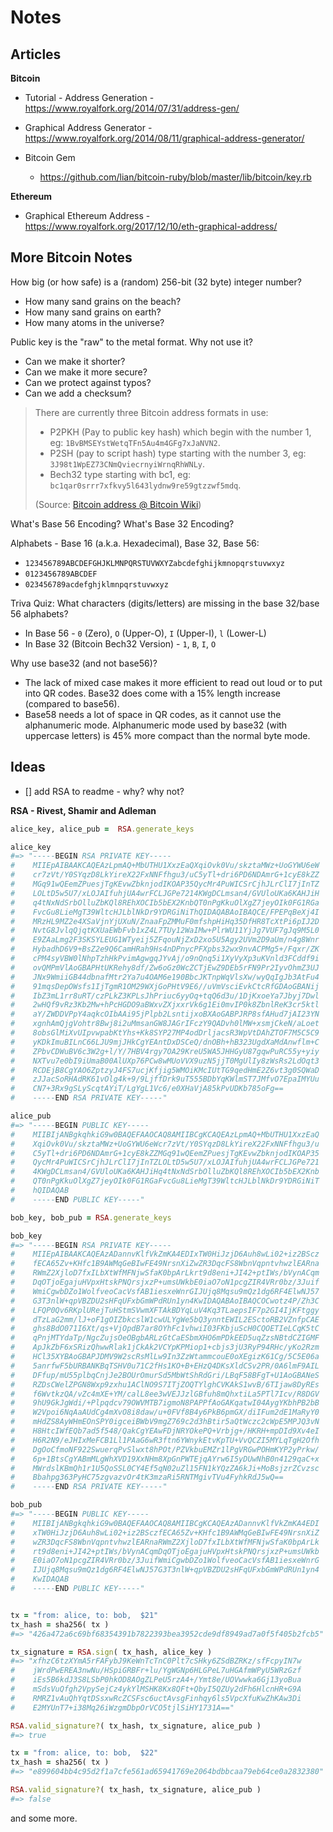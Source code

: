 # Notes

## Articles

**Bitcoin**

- Tutorial - Address Generation - <https://www.royalfork.org/2014/07/31/address-gen/>  
- Graphical Address Generator - <https://www.royalfork.org/2014/08/11/graphical-address-generator/>

- Bitcoin Gem
  - <https://github.com/lian/bitcoin-ruby/blob/master/lib/bitcoin/key.rb>


**Ethereum**

- Graphical Ethereum Address - <https://www.royalfork.org/2017/12/10/eth-graphical-address/>



## More Bitcoin Notes

How big (or how safe) is a (random) 256-bit (32 byte) integer number?

- How many sand grains on the beach?
- How many sand grains on earth?
- How many atoms in the universe?

Public key is the "raw" to the metal format.
Why not use it?

- Can we make it shorter?
- Can we make it more secure?
- Can we protect against typos?
- Can we add a checksum?

> There are currently three Bitcoin address formats in use:
>
> - P2PKH (Pay to public key hash) which begin with the number 1, eg: `1BvBMSEYstWetqTFn5Au4m4GFg7xJaNVN2`.
> - P2SH (pay to script hash) type starting with the number 3, eg: `3J98t1WpEZ73CNmQviecrnyiWrnqRhWNLy`.
> - Bech32 type starting with bc1, eg: `bc1qar0srrr7xfkvy5l643lydnw9re59gtzzwf5mdq`.
>
> (Source: [Bitcoin address @ Bitcoin Wiki](https://en.bitcoin.it/wiki/Address))


What's Base 56 Encoding? What's Base 32 Encoding?

Alphabets - Base 16 (a.k.a. Hexadecimal), Base 32, Base 56:

- `123456789ABCDEFGHJKLMNPQRSTUVWXYZabcdefghijkmnopqrstuvwxyz`
- `0123456789ABCDEF`
- `023456789acdefghjklmnpqrstuvwxyz`

Triva Quiz: What characters (digits/letters) are
missing in the base 32/base 56 alphabets?

- In Base 56   -  `0` (Zero), `O` (Upper-O), `I` (Upper-I), `l` (Lower-L)
- In Base 32 (Bitcoin Bech32 Version) - `1`, `B`, `I`, `O`

Why use base32 (and not base56)?

- The lack of mixed case makes it more efficient to read out loud or to put into QR codes.
  Base32 does come with a 15% length increase (compared to base56).
- Base58 needs a lot of space in QR codes, as it cannot use the alphanumeric mode.
  Alphanumeric mode used by base32 (with uppercase letters)
  is 45% more compact than the normal byte mode.





## Ideas 
- [] add RSA to readme - why? why not?

**RSA - Rivest, Shamir and Adleman**



``` ruby
alice_key, alice_pub =  RSA.generate_keys

alice_key
#=> "-----BEGIN RSA PRIVATE KEY-----
#    MIIEpAIBAAKCAQEAzLpmAQ+MbUTHU1XxzEaQXqiOvk0Vu/skztaMWz+UoGYWU6eW
#    cr7zVt/Y0SYqzD8LkYireX22FxNNFfhgu3/uC5yTl+dri6PD6NDAmrG+1cyE8kZZ
#    MGq91wQEemZPuesjTgKEvwZbknjodIKOAP35QycMr4PuWICSrCjhJLrClI7jInTZ
#    LOLtD5w5U7/xLOJAIfuhjUA4wrFCLJGPe7214KWgDCLmsan4/GVUloUKa6KAHJiH
#    q4tNxNdSrbOlluZbKQl8REhXOCIb5bEX2KnbQT0nPgKkuOlXgZ7jeyOIk0FG1RGa
#    FvcGu8LieMgT39WltcHJLblNkDr9YDRGiNiThQIDAQABAoIBAQCE/FPEPqBeXj4I
#    MRzHL9MZ2e4XSaVjnYjUXuN/ZnaaFpZMMuF0mfshpHiHq35DfHR8TcXtPi6pIJ2D
#    NvtG8JvlqQjqtKXUaEWbFvb1xZ4L7TUy12WaIMw+PlrWU11YjJg7VUF7gJq9M5L0
#    E9ZAaLmg2F3SKSYLEUG1WTyeij5ZFqouNjZxD2xo5U5Agy2UVm2D9aUm/n4g8Wnr
#    HybadhD6V9+BsZ2e9Q6CamHRah9Hs4nDPnycPFXpbs32wx9nvACPMg5+/Fqxr/ZK
#    cPM4syVBW0lNhpTzhHkPvimAgwgqJYvAj/o9nQnq5i1XyVyXp3uKVnld3FCddf9i
#    ovQMPmVlAoGBAPHtUKRehy8df/Zw6oGz0WcZCTjEwZ9DEb5rFN9Pr2IyvOhmZ3UJ
#    JNx9WmiiGB44dbnafMtr2Ya7u4OAM6e190BbcJKTnpWqVlsXw/wyQqIgJb3AtFu4
#    91mqsDepOWsfs1IjTgmR1OM29WXjGoPHtV9E6//uVmVsciEvkCtcRfGDAoGBANij
#    IbZ3mL1rr8uRT/czPLkZ3KPLsJhPriuc6yyOq+tqQ6d3u/1DjKxoeYa7Jbyj7Dwl
#    2wHQf9vRz3Kb2Mw+hPcHGDO9aBWxvZXjxxrVk6g1Ei0mvIP0k8ZbnlReK3cr5ktl
#    aY/ZWDDVPpY4aqkcOIbAAi95jPlpb2LsntijxoBXAoGABPJRP8sfAHud7jAI23YN
#    xgnhAmQjgVohtr8Bwj8i2uMmsanGW8JAGrIFczY9QADvh0lMW+xsmjCkeN/aLoet
#    8obsGlMiXvUIpvwpabKtYhs+Kk8SYP27MP4odDrljacsR3WpVtDAhZTOF7M5C5C9
#    yKDkImuBILnC66LJU9mjJHkCgYEAntDxDSCeQ/dnOBh+hB323UgdXaMdAnwflm+C
#    ZPbvCDWuBV6c3W2g+l/Y/7HBV4rgy7OA29KreU5WA5JHHGyU87gqwPuRC55y+yiy
#    NXTvu7e0bI9iUmaB00AlUXp76PCw8wMUoVVX9uzN5jjT0MgUlIy8zWsRs2LdOqt3
#    RCDEjB8CgYAO6ZptzyJ4FS7ucjKfjig5WMOiKMcIUtTG9qedHmE2Z6vt3g0SQWaD
#    zJJacSoRHAdRK61vOlg4k+9/9LjffDrk9uT555BDbYqKWlmST7JMfvO7EpaIMYUu
#    CN7+3Rx9gSLyScqtAYiT/LgYgL1Vc6/e0XHaVjA85kPvUDKb785oFg==
#    -----END RSA PRIVATE KEY-----"

alice_pub
#=> "-----BEGIN PUBLIC KEY-----
#    MIIBIjANBgkqhkiG9w0BAQEFAAOCAQ8AMIIBCgKCAQEAzLpmAQ+MbUTHU1XxzEaQ
#    XqiOvk0Vu/skztaMWz+UoGYWU6eWcr7zVt/Y0SYqzD8LkYireX22FxNNFfhgu3/u
#    C5yTl+dri6PD6NDAmrG+1cyE8kZZMGq91wQEemZPuesjTgKEvwZbknjodIKOAP35
#    QycMr4PuWICSrCjhJLrClI7jInTZLOLtD5w5U7/xLOJAIfuhjUA4wrFCLJGPe721
#    4KWgDCLmsan4/GVUloUKa6KAHJiHq4tNxNdSrbOlluZbKQl8REhXOCIb5bEX2Knb
#    QT0nPgKkuOlXgZ7jeyOIk0FG1RGaFvcGu8LieMgT39WltcHJLblNkDr9YDRGiNiT
#    hQIDAQAB
#    -----END PUBLIC KEY-----"

bob_key, bob_pub = RSA.generate_keys

bob_key
#=> "-----BEGIN RSA PRIVATE KEY-----
#    MIIEpAIBAAKCAQEAzADannvKlfVkZmKA4EDIxTW0HiJzjD6Auh8wLi02+iz2BScz
#    fECA65Zv+KHfc1B9AWMqGeBIwFE49NrsnXiZwZR3DqcFS8WbnVqpntvhwzlEARna
#    RWmZ2XjloD7fxILbXtWfMFNjwSfaK0bpArLkrt9d8eni+JI42+ptIWs/bVynACqm
#    DqOTjoEgajuHVpxHtskPNQrsjxzP+umsUWkbE0iaO7oN1pcgZIR4VRr0bz/3Juif
#    WmiCgwbDZo1WolfveoCacVsfAB1iesxeWnrGIJUjq8Mqsu9mQz1dg6RF4ElwNJ57
#    G3T3nlW+qpVBZDU2sHFqUFxbGmWPdRUn1yn4KwIDAQABAoIBAQCOCwotz4P/Zh3C
#    LFQP0Qv6RKplURejTuHStmSVwmXFTAkBDYqLuV4Kq3TLaepsIF7p2GI4IjKFtggy
#    dTzLaG2mm/lJ+oF1gOIZbkcslW1cwULYgWe5bQ3ynntEWIL2ESctoRB2VZnfpCAE
#    ghs8BdO071I6Xt/qs+VjOpdB7ar8OYhFc1vhwiI03FKbjuScH0CQOETIeLCqK5tC
#    qPnjMTYdaTp/NgcZujsOeOBgbARLzGtCaESbmXHO6mPDkEED5uqZzsNBtdCZIGMF
#    ApJkZbF6xSRizQhwwRlak1jCkAk2VCYpKPMiop1+cbjs3jU3RyP94RHc/yKo2Rzm
#    HCl35XYBAoGBAPJDMV9W2scRsMlLw9In3ZzWtammcouE0oXEgizK61Cg/5C5E06a
#    5anrfwF5bURBANKBqTSHV0u71C2fHs1KO+B+EHzQ4DKsXldCSv2PR/0A6lmF9AIL
#    DFfup/mU55plbqCnjJe2BOUrOmurSd5MbWtShRdGri/LBqF58BFgT+U1AoGBANeS
#    RZDsCWelZPGN8Wxp9zxhu1AClNO9S7ITjZOQTYlghCVKAkS1wvB/6TIjaw8DyREs
#    f6WvtkzQA/vZc4mXE+YM/calL8ee3wVEJJzlGBfuh8mQhxtiLa5PTl7Icv/R8DGV
#    9hU9GkJgWdi/+Plpqdcv79OWVMTB7igmoN8PAPPfAoGAKqatwI04AygYKbhPB2bB
#    W2Vpoi6NqAaAUdCg4mXvO8i8daw/u+0FVf8B4y6PkB6pmGX/diIFum2dE1MaRyY0
#    mHdZS8AyWHmEOnSPY0igceiBWbV9mgZ769c2d3hBtir5aQtWczc2cWpE5MPJQ3vN
#    H8HtcIWfEQb7ad5f548/QakCgYEAwFDjNRYOkePQ+Vrbjg+/HKRH+mpDId9Xv4eI
#    H6R2N9/eJHIxMeFCB1Ll1PAaG6wR3ftn6YWnykEtvKpTU+VvQCZI5MYLqTgH2Ofh
#    DgOoCfmoNF922SwuerqPvSlwxt8hPOt/PZVkbuEMZr1lPgVRGwPOHmKYP2yPrkw/
#    6p+1BtsCgYABmMLgWhXVD19XxNHm8XpGnPWTEjqAYrw6I5yDUwNhB0n4129qaC+x
#    MWrdslKBmQh1r1U5QoSSL0CY4Ef5qN02uZl15FN1kYQzZA6kJi+MoBsjzrZCvzsc
#    Bbahpg363PyHC75zgvazvOr4tK3mzaRi5RNTMgivTVu4FyhkRdJ5wQ==
#    -----END RSA PRIVATE KEY-----"

bob_pub
#=> "-----BEGIN PUBLIC KEY-----
#    MIIBIjANBgkqhkiG9w0BAQEFAAOCAQ8AMIIBCgKCAQEAzADannvKlfVkZmKA4EDI
#    xTW0HiJzjD6Auh8wLi02+iz2BSczfECA65Zv+KHfc1B9AWMqGeBIwFE49NrsnXiZ
#    wZR3DqcFS8WbnVqpntvhwzlEARnaRWmZ2XjloD7fxILbXtWfMFNjwSfaK0bpArLk
#    rt9d8eni+JI42+ptIWs/bVynACqmDqOTjoEgajuHVpxHtskPNQrsjxzP+umsUWkb
#    E0iaO7oN1pcgZIR4VRr0bz/3JuifWmiCgwbDZo1WolfveoCacVsfAB1iesxeWnrG
#    IJUjq8Mqsu9mQz1dg6RF4ElwNJ57G3T3nlW+qpVBZDU2sHFqUFxbGmWPdRUn1yn4
#    KwIDAQAB
#    -----END PUBLIC KEY-----"


tx = "from: alice, to: bob,  $21"
tx_hash = sha256( tx )
#=> "426a472a6c69bf68354391b7822393bea3952cde9df8949ad7a0f5f405b2fcb5"

tx_signature = RSA.sign( tx_hash, alice_key )
#=> "xfhzC6tzXYmA5rFAFybJ9KeWnTcTnC0Plt7cSHky6ZSdBZRKz/sfFcpyIN7w
#    jWrdPwEREA3nwNu/HSpiGRBFr+lu/YgWGNp6HLGPeL7uHGAfmWPyU5WRzGzf
#    iEs5B6kdJ3S8LSbP0hkOD8AOgZLPeU5rzA4+/Ymt8e/UOVwwka6Gj13yoBua
#    mSdsVuQfgh2VpySejCz4ykYlMSHK8Kx8QFt+QbyI5QZUy2dFh6HlcnHR+G9A
#    RMRZ1vAuQhYqtDSsxwRcZCSFsc6uctAvsgFinhqy6ls5VpcXfuKwZhKAw3Di
#    E2MYUnT7+i38Mq26iWzgmDbpOrVCO5tjlSiHY1731A=="

RSA.valid_signature?( tx_hash, tx_signature, alice_pub )
#=> true

tx = "from: alice, to: bob,  $22"
tx_hash = sha256( tx )
#=> "e899604bb4c95d2f1a7cfe561ad65941769e2064bdbbcaa79eb64ce0a2832380"

RSA.valid_signature?( tx_hash, tx_signature, alice_pub )
#=> false
```


and some more.




